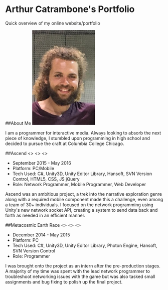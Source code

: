 # Arthur Catrambone's Portfolio
Quick overview of my online website/portfolio

##About Me
![Art Catrambone](/img/headshot.jpg)

I am a programmer for interactive media. Always looking to absorb the next piece of knowledge, I stumbled upon programming in high school and decided to pursue the craft at Columbia College Chicago.

##Ascend
<>
<>
<>

* September 2015 - May 2016
* Platform: PC/Mobile
* Tech Used: C#, Unity3D, Unity Editor Library, Hansoft, SVN Version Control, HTML5, CSS, JS jQuery
* Role: Network Programmer, Mobile Programmer, Web Developer

Ascend was an ambitious project, a trek into the narrative exploration genre along with a required mobile component made this a challenge, even among a team of 30+ individuals. I focused on the network programming using Unity's new network socket API, creating a system to send data back and forth as needed in an efficient manner.

##Metacosmic Earth Race
<>
<>
<>

* December 2014 - May 2015
* Platform: PC
* Tech Used: C#, Unity3D, Unity Editor Library, Photon Engine, Hansoft, SVN Version Control
* Role: Programmer

I was brought onto the project as an intern after the pre-production stages. A majority of my time was spent with the lead network programmer to troubleshoot networking issues with the game but was also tasked small assignments and bug fixing to polish up the final project.

